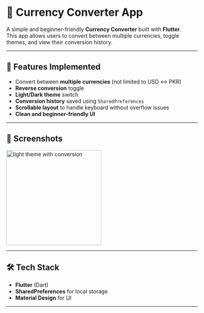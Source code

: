 # 💱 Currency Converter App

A simple and beginner-friendly **Currency Converter** built with **Flutter**.  
This app allows users to convert between multiple currencies, toggle themes, and view their conversion history.  

---

## 🚀 Features Implemented
- Convert between **multiple currencies** (not limited to USD ↔ PKR)
- **Reverse conversion** toggle
- **Light/Dark theme** switch
- **Conversion history** saved using `SharedPreferences`
- **Scrollable layout** to handle keyboard without overflow issues
- **Clean and beginner-friendly UI**

---

## 📸 Screenshots
<img src="https://github.com/user-attachments/assets/22ffaafa-c3dd-41e6-a914-ffb6d8578b61" alt="light theme with conversion" width="250"/>

</p>

---

## 🛠️ Tech Stack
- **Flutter** (Dart)
- **SharedPreferences** for local storage
- **Material Design** for UI

---
